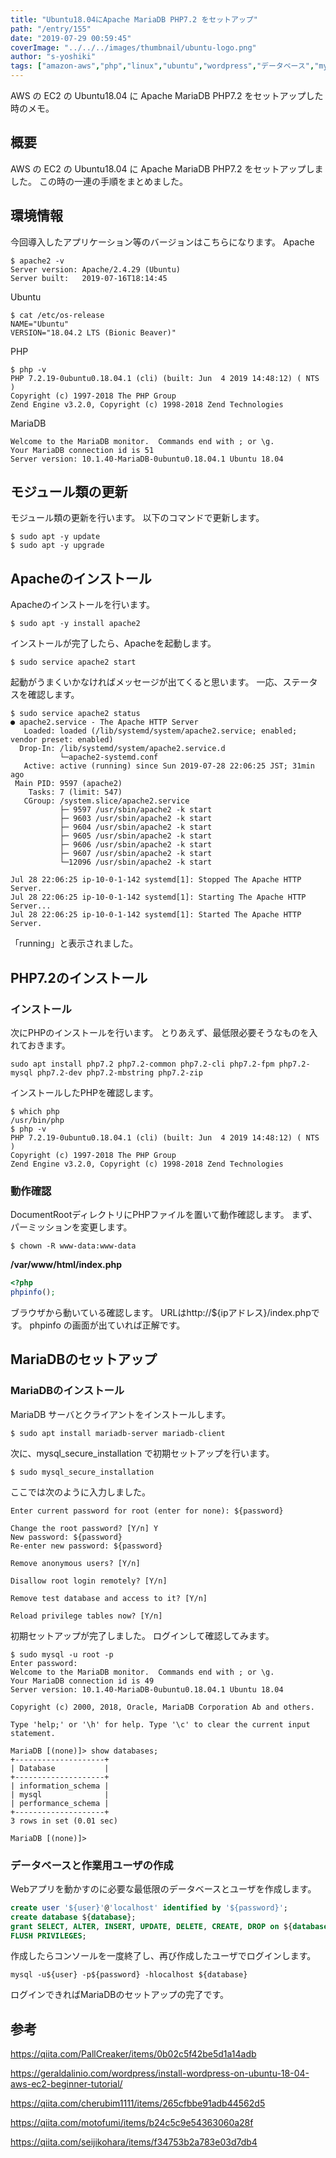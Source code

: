 ```yaml
---
title: "Ubuntu18.04にApache MariaDB PHP7.2 をセットアップ"
path: "/entry/155"
date: "2019-07-29 00:59:45"
coverImage: "../../../images/thumbnail/ubuntu-logo.png"
author: "s-yoshiki"
tags: ["amazon-aws","php","linux","ubuntu","wordpress","データベース","mysql","amazon-ec2","apache","mariadb"]
---
```

AWS の EC2 の Ubuntu18.04 に Apache MariaDB PHP7.2 をセットアップした時のメモ。

## 概要

AWS の EC2 の Ubuntu18.04 に Apache MariaDB PHP7.2 をセットアップしました。
この時の一連の手順をまとめました。

## 環境情報

今回導入したアプリケーション等のバージョンはこちらになります。
Apache

```shell
$ apache2 -v
Server version: Apache/2.4.29 (Ubuntu)
Server built:   2019-07-16T18:14:45
```

Ubuntu

```shell
$ cat /etc/os-release
NAME="Ubuntu"
VERSION="18.04.2 LTS (Bionic Beaver)"
```

PHP

```shell
$ php -v
PHP 7.2.19-0ubuntu0.18.04.1 (cli) (built: Jun  4 2019 14:48:12) ( NTS )
Copyright (c) 1997-2018 The PHP Group
Zend Engine v3.2.0, Copyright (c) 1998-2018 Zend Technologies
```

MariaDB

```shell
Welcome to the MariaDB monitor.  Commands end with ; or \g.
Your MariaDB connection id is 51
Server version: 10.1.40-MariaDB-0ubuntu0.18.04.1 Ubuntu 18.04
```

## モジュール類の更新

モジュール類の更新を行います。
以下のコマンドで更新します。

```shell
$ sudo apt -y update
$ sudo apt -y upgrade
```

## Apacheのインストール

Apacheのインストールを行います。

```shell
$ sudo apt -y install apache2
```

インストールが完了したら、Apacheを起動します。

```shell
$ sudo service apache2 start
```

起動がうまくいかなければメッセージが出てくると思います。
一応、ステータスを確認します。

```shell
$ sudo service apache2 status
● apache2.service - The Apache HTTP Server
   Loaded: loaded (/lib/systemd/system/apache2.service; enabled; vendor preset: enabled)
  Drop-In: /lib/systemd/system/apache2.service.d
           └─apache2-systemd.conf
   Active: active (running) since Sun 2019-07-28 22:06:25 JST; 31min ago
 Main PID: 9597 (apache2)
    Tasks: 7 (limit: 547)
   CGroup: /system.slice/apache2.service
           ├─ 9597 /usr/sbin/apache2 -k start
           ├─ 9603 /usr/sbin/apache2 -k start
           ├─ 9604 /usr/sbin/apache2 -k start
           ├─ 9605 /usr/sbin/apache2 -k start
           ├─ 9606 /usr/sbin/apache2 -k start
           ├─ 9607 /usr/sbin/apache2 -k start
           └─12096 /usr/sbin/apache2 -k start

Jul 28 22:06:25 ip-10-0-1-142 systemd[1]: Stopped The Apache HTTP Server.
Jul 28 22:06:25 ip-10-0-1-142 systemd[1]: Starting The Apache HTTP Server...
Jul 28 22:06:25 ip-10-0-1-142 systemd[1]: Started The Apache HTTP Server.
```

「running」と表示されました。

## PHP7.2のインストール

### インストール

次にPHPのインストールを行います。
とりあえず、最低限必要そうなものを入れておきます。

```shell
sudo apt install php7.2 php7.2-common php7.2-cli php7.2-fpm php7.2-mysql php7.2-dev php7.2-mbstring php7.2-zip
```

インストールしたPHPを確認します。

```shell
$ which php
/usr/bin/php
$ php -v
PHP 7.2.19-0ubuntu0.18.04.1 (cli) (built: Jun  4 2019 14:48:12) ( NTS )
Copyright (c) 1997-2018 The PHP Group
Zend Engine v3.2.0, Copyright (c) 1998-2018 Zend Technologies
```

### 動作確認

DocumentRootディレクトリにPHPファイルを置いて動作確認します。
まず、パーミッションを変更します。

```shell
$ chown -R www-data:www-data
```

**/var/www/html/index.php**

```php
<?php
phpinfo();
```

ブラウザから動いている確認します。
URLはhttp://${ipアドレス}/index.phpです。
phpinfo の画面が出ていれば正解です。

## MariaDBのセットアップ

### MariaDBのインストール

MariaDB サーバとクライアントをインストールします。

```shell
$ sudo apt install mariadb-server mariadb-client
```

次に、mysql_secure_installation で初期セットアップを行います。

```shell
$ sudo mysql_secure_installation
```

ここでは次のように入力しました。

```shell
Enter current password for root (enter for none): ${password}

Change the root password? [Y/n] Y
New password: ${password}
Re-enter new password: ${password}

Remove anonymous users? [Y/n] 

Disallow root login remotely? [Y/n] 

Remove test database and access to it? [Y/n] 

Reload privilege tables now? [Y/n] 

```

初期セットアップが完了しました。
ログインして確認してみます。

```shell
$ sudo mysql -u root -p
Enter password: 
Welcome to the MariaDB monitor.  Commands end with ; or \g.
Your MariaDB connection id is 49
Server version: 10.1.40-MariaDB-0ubuntu0.18.04.1 Ubuntu 18.04

Copyright (c) 2000, 2018, Oracle, MariaDB Corporation Ab and others.

Type 'help;' or '\h' for help. Type '\c' to clear the current input statement.

MariaDB [(none)]> show databases;
+--------------------+
| Database           |
+--------------------+
| information_schema |
| mysql              |
| performance_schema |
+--------------------+
3 rows in set (0.01 sec)

MariaDB [(none)]>
```

### データベースと作業用ユーザの作成

Webアプリを動かすのに必要な最低限のデータベースとユーザを作成します。

```sql
create user '${user}'@'localhost' identified by '${password}';
create database ${database};
grant SELECT, ALTER, INSERT, UPDATE, DELETE, CREATE, DROP on ${database}.* to '${database}'@'localhost';
FLUSH PRIVILEGES;
```

作成したらコンソールを一度終了し、再び作成したユーザでログインします。

```shell
mysql -u${user} -p${password} -hlocalhost ${database}
```

ログインできればMariaDBのセットアップの完了です。

## 参考

<a href="https://qiita.com/PallCreaker/items/0b02c5f42be5d1a14adb">https://qiita.com/PallCreaker/items/0b02c5f42be5d1a14adb</a>

<a href="https://geraldalinio.com/wordpress/install-wordpress-on-ubuntu-18-04-aws-ec2-beginner-tutorial/">https://geraldalinio.com/wordpress/install-wordpress-on-ubuntu-18-04-aws-ec2-beginner-tutorial/</a>

<a href="https://qiita.com/cherubim1111/items/265cfbbe91adb44562d5">https://qiita.com/cherubim1111/items/265cfbbe91adb44562d5</a>

<a href="https://qiita.com/motofumi/items/b24c5c9e54363060a28f">https://qiita.com/motofumi/items/b24c5c9e54363060a28f</a>

<a href="https://qiita.com/seijikohara/items/f34753b2a783e03d7db4">https://qiita.com/seijikohara/items/f34753b2a783e03d7db4</a>